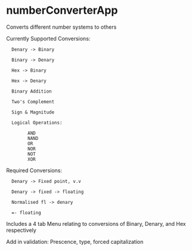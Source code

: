 # numberConverterApp

Converts different number systems to others

Currently Supported Conversions:

      Denary -> Binary

      Binary -> Denary

      Hex -> Binary
      
      Hex -> Denary

      Binary Addition
      
      Two's Complement
      
      Sign & Magnitude
      
      Logical Operations:
            
            AND
            NAND
            OR
            NOR
            NOT
            XOR

Required Conversions:

      Denary -> Fixed point, v.v
      
      Denary -> fixed -> floating
      
      Normalised fl -> denary
      
      =- floating

Includes a 4 tab Menu relating to conversions of Binary, Denary, and Hex respectively

Add in validation: Prescence, type, forced capitalization


